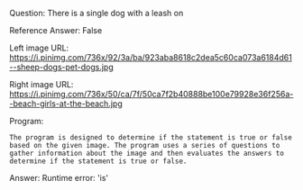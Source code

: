 Question: There is a single dog with a leash on

Reference Answer: False

Left image URL: https://i.pinimg.com/736x/92/3a/ba/923aba8618c2dea5c60ca073a6184d61--sheep-dogs-pet-dogs.jpg

Right image URL: https://i.pinimg.com/736x/50/ca/7f/50ca7f2b40888be100e79928e36f256a--beach-girls-at-the-beach.jpg

Program:

```
The program is designed to determine if the statement is true or false based on the given image. The program uses a series of questions to gather information about the image and then evaluates the answers to determine if the statement is true or false.
```
Answer: Runtime error: 'is'

